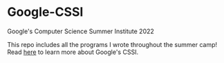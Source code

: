 # Google-CSSI
Google's Computer Science Summer Institute 2022

This repo includes all the programs I wrote throughout the summer camp! Read <a href="https://buildyourfuture.withgoogle.com/programs/computer-science-summer-institute">here</a> to learn more about Google's CSSI.
